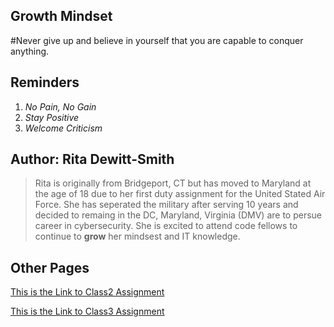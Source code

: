 ## Growth Mindset

#Never give up and believe in yourself that you are capable to conquer anything.

## Reminders
1. _No Pain, No Gain_
2. _Stay Positive_
3. _Welcome Criticism_

## Author: Rita Dewitt-Smith

>Rita is originally from Bridgeport, CT but has moved to Maryland at the age of 18 due to her first duty assignment for the United Stated Air Force. She has seperated the military after serving 10 years and decided to remaing in the DC, Maryland, Virginia (DMV) are to persue career in cybersecurity. She is excited to attend code fellows to continue to **grow** her mindsest and IT knowledge. 

## Other Pages

[This is the Link to Class2 Assignment](class2.md)

[This is the Link to Class3 Assignment](class3.md)
